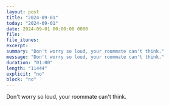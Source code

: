 ```yaml
---
layout: post
title: "2024-09-01"
today: "2024-09-01"
date: 2024-09-01 00:00:00 0000
file:
file_itunes:
excerpt:
summary: "Don't worry so loud, your roommate can't think."
message: "Don't worry so loud, your roommate can't think."
duration: "01:00"
length: "11444"
explicit: "no"
block: "no"
---
```

Don't worry so loud, your roommate can't think.

